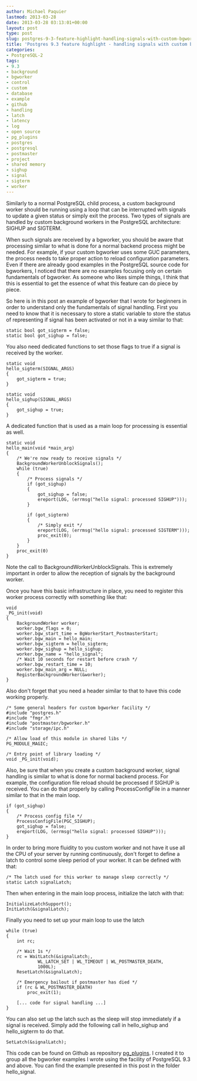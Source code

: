 ```yaml
---
author: Michael Paquier
lastmod: 2013-03-28
date: 2013-03-28 03:13:01+00:00
layout: post
type: post
slug: postgres-9-3-feature-highlight-handling-signals-with-custom-bgworkers
title: 'Postgres 9.3 feature highlight - handling signals with custom bgworkers'
categories:
- PostgreSQL-2
tags:
- 9.3
- background
- bgworker
- control
- custom
- database
- example
- github
- handling
- latch
- latency
- log
- open source
- pg_plugins
- postgres
- postgresql
- postmaster
- project
- shared memory
- sighup
- signal
- sigterm
- worker
---
```


Similarly to a normal PostgreSQL child process, a custom background worker should be running using a loop that can be interrupted with signals to update a given status or simply exit the process. Two types of signals are handled by custom background workers in the PostgreSQL architecture: SIGHUP and SIGTERM.

When such signals are received by a bgworker, you should be aware that processing similar to what is done for a normal backend process might be needed. For example, if your custom bgworker uses some GUC parameters, the process needs to take proper action to reload configuration parameters. Even if there are already good examples in the PostgreSQL source code for bgworkers, I noticed that there are no examples focusing only on certain fundamentals of bgworker. As someone who likes simple things, I think that this is essential to get the essence of what this feature can do piece by piece. 

So here is in this post an example of bgworker that I wrote for beginners in order to understand only the fundamentals of signal handling. First you need to know that it is necessary to store a static variable to store the status of representing if signal has been activated or not in a way similar to that:

    static bool got_sigterm = false;
    static bool got_sighup = false;

You also need dedicated functions to set those flags to true if a signal is received by the worker.

    static void
    hello_sigterm(SIGNAL_ARGS)
    {
        got_sigterm = true;
    }
    
    static void
    hello_sighup(SIGNAL_ARGS)
    {
        got_sighup = true;
    }

A dedicated function that is used as a main loop for processing is essential as well.

    static void
    hello_main(void *main_arg)
    {
        /* We're now ready to receive signals */
        BackgroundWorkerUnblockSignals();
        while (true)
        {
            /* Process signals */
            if (got_sighup)
            {
                got_sighup = false;
                ereport(LOG, (errmsg("hello signal: processed SIGHUP")));
            }
    
            if (got_sigterm)
            {
                /* Simply exit */
                ereport(LOG, (errmsg("hello signal: processed SIGTERM")));
                proc_exit(0);
            }
        }
        proc_exit(0)
    }

Note the call to BackgroundWorkerUnblockSignals. This is extremely important in order to allow the reception of signals by the background worker.

Once you have this basic infrastructure in place, you need to register this worker process correctly with something like that:

    void
    _PG_init(void)
    {
        BackgroundWorker worker;
        worker.bgw_flags = 0;
        worker.bgw_start_time = BgWorkerStart_PostmasterStart;
        worker.bgw_main = hello_main;
        worker.bgw_sigterm = hello_sigterm;
        worker.bgw_sighup = hello_sighup;
        worker.bgw_name = "hello_signal";
        /* Wait 10 seconds for restart before crash */
        worker.bgw_restart_time = 10;
        worker.bgw_main_arg = NULL;
        RegisterBackgroundWorker(&worker);
    }

Also don't forget that you need a header similar to that to have this code working properly.

    /* Some general headers for custom bgworker facility */
    #include "postgres.h"
    #include "fmgr.h"
    #include "postmaster/bgworker.h"
    #include "storage/ipc.h"
    
    /* Allow load of this module in shared libs */
    PG_MODULE_MAGIC;
    
    /* Entry point of library loading */
    void _PG_init(void);

Also, be sure that when you create a custom background worker, signal handling is similar to what is done for normal backend process. For example, the configuration file reload should be processed if SIGHUP is received. You can do that properly by calling ProcessConfigFile in a manner similar to that in the main loop.

    if (got_sighup)
    {
        /* Process config file */
        ProcessConfigFile(PGC_SIGHUP);
        got_sighup = false;
        ereport(LOG, (errmsg("hello signal: processed SIGHUP")));
    }

In order to bring more fluidity to you custom worker and not have it use all the CPU of your server by running continuously, don't forget to define a latch to control some sleep period of your worker. It can be defined with that:

    /* The latch used for this worker to manage sleep correctly */
    static Latch signalLatch;

Then when entering in the main loop process, initialize the latch with that:

    InitializeLatchSupport();
    InitLatch(&signalLatch);

Finally you need to set up your main loop to use the latch

    while (true)
    {
        int rc;
    
        /* Wait 1s */
        rc = WaitLatch(&signalLatch;,
                WL_LATCH_SET | WL_TIMEOUT | WL_POSTMASTER_DEATH,
                1000L);
        ResetLatch(&signalLatch);
        
        /* Emergency bailout if postmaster has died */
        if (rc & WL_POSTMASTER_DEATH)
            proc_exit(1);
        
        [... code for signal handling ...]
    }

You can also set up the latch such as the sleep will stop immediately if a signal is received. Simply add the following call in hello\_sighup and hello\_sigterm to do that.

    SetLatch(&signalLatch);

This code can be found on Github as repository [pg\_plugins](https://github.com/michaelpq/pg_plugins). I created it to group all the bgworker examples I wrote using the facility of PostgreSQL 9.3 and above. You can find the example presented in this post in the folder hello\_signal.
